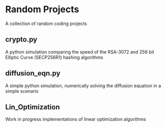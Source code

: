 # Random Projects
A collection of random coding projects
## crypto.py
A python simulation comparing the speed of the RSA-3072 and 256 bit Elliptic Curve (SECP256R1) hashing algorithms

## diffusion_eqn.py
A simple python simulation, numerically solving the diffusion equation in a simple scenario

## Lin_Optimization
Work in progress implementations of linear optimization algorithms
